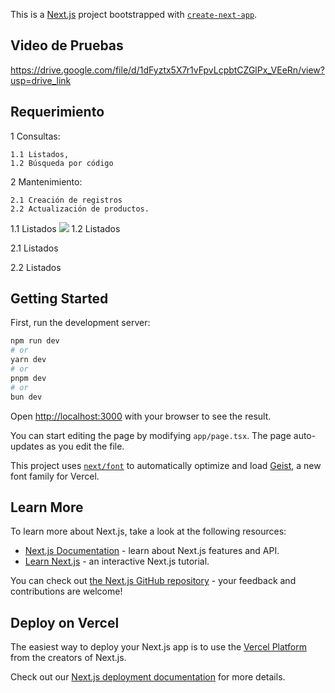 This is a [Next.js](https://nextjs.org) project bootstrapped with [`create-next-app`](https://nextjs.org/docs/app/api-reference/cli/create-next-app).
## Video de Pruebas
https://drive.google.com/file/d/1dFyztx5X7r1vFpvLcpbtCZGlPx_VEeRn/view?usp=drive_link
## Requerimiento
1 Consultas:

    1.1 Listados,
    1.2 Búsqueda por código

2 Mantenimiento:

    2.1 Creación de registros
    2.2 Actualización de productos.
1.1 Listados
<img src="[./image-avatar.png](https://drive.google.com/file/d/1qnY8n7R3jgrz7-wMM4zavESQ3_fpH_Wy/view?usp=drive_link)"/>
1.2 Listados

2.1 Listados

2.2 Listados

## Getting Started

First, run the development server:

```bash
npm run dev
# or
yarn dev
# or
pnpm dev
# or
bun dev
```

Open [http://localhost:3000](http://localhost:3000) with your browser to see the result.

You can start editing the page by modifying `app/page.tsx`. The page auto-updates as you edit the file.

This project uses [`next/font`](https://nextjs.org/docs/app/building-your-application/optimizing/fonts) to automatically optimize and load [Geist](https://vercel.com/font), a new font family for Vercel.

## Learn More

To learn more about Next.js, take a look at the following resources:

- [Next.js Documentation](https://nextjs.org/docs) - learn about Next.js features and API.
- [Learn Next.js](https://nextjs.org/learn) - an interactive Next.js tutorial.

You can check out [the Next.js GitHub repository](https://github.com/vercel/next.js) - your feedback and contributions are welcome!

## Deploy on Vercel

The easiest way to deploy your Next.js app is to use the [Vercel Platform](https://vercel.com/new?utm_medium=default-template&filter=next.js&utm_source=create-next-app&utm_campaign=create-next-app-readme) from the creators of Next.js.

Check out our [Next.js deployment documentation](https://nextjs.org/docs/app/building-your-application/deploying) for more details.
